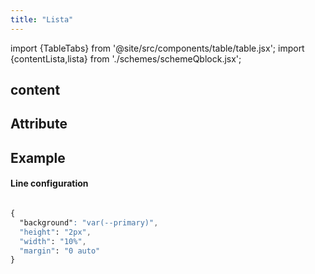 ```yaml
---
title: "Lista"
---
```


import {TableTabs} from '@site/src/components/table/table.jsx';
import {contentLista,lista} from './schemes/schemeQblock.jsx';

## content
<TableTabs tabsContent={contentLista} />

## Attribute
<TableTabs tabsContent={lista} />

## Example
#### Line configuration
```CSS

{
  "background": "var(--primary)",
  "height": "2px",
  "width": "10%",
  "margin": "0 auto"
}

```
